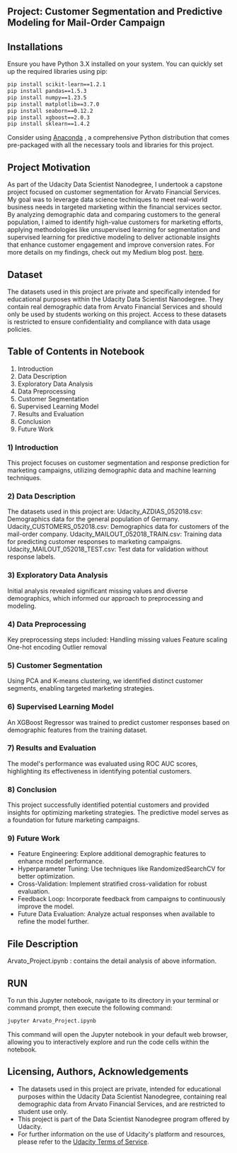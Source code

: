 ## Project: Customer Segmentation and Predictive Modeling for Mail-Order Campaign

## Installations
Ensure you have Python 3.X installed on your system. You can quickly set up the required libraries using pip:

```bash
pip install scikit-learn==1.2.1
pip install pandas==1.5.3
pip install numpy==1.23.5
pip install matplotlib==3.7.0
pip install seaborn==0.12.2
pip install xgboost==2.0.3
pip install sklearn==1.4.2
```

Consider using [Anaconda](https://www.anaconda.com/download) , a comprehensive Python distribution that comes pre-packaged with all the necessary tools and libraries for this project.

## Project Motivation
As part of the Udacity Data Scientist Nanodegree, I undertook a capstone project focused on customer segmentation for Arvato Financial Services. My goal was to leverage data science techniques to meet real-world business needs in targeted marketing within the financial services sector. By analyzing demographic data and comparing customers to the general population, I aimed to identify high-value customers for marketing efforts, applying methodologies like unsupervised learning for segmentation and supervised learning for predictive modeling to deliver actionable insights that enhance customer engagement and improve conversion rates. For more details on my findings, check out my Medium blog post. [here]().

## Dataset

The datasets used in this project are private and specifically intended for educational purposes within the Udacity Data Scientist Nanodegree. They contain real demographic data from Arvato Financial Services and should only be used by students working on this project. Access to these datasets is restricted to ensure confidentiality and compliance with data usage policies.

## Table of Contents in Notebook

1) Introduction
2) Data Description
3) Exploratory Data Analysis
4) Data Preprocessing
5) Customer Segmentation
6) Supervised Learning Model
7) Results and Evaluation
8) Conclusion
9) Future Work

### 1) Introduction

This project focuses on customer segmentation and response prediction for marketing campaigns, utilizing demographic data and machine learning techniques.


### 2) Data Description

The datasets used in this project are:
Udacity_AZDIAS_052018.csv: Demographics data for the general population of Germany.
Udacity_CUSTOMERS_052018.csv: Demographics data for customers of the mail-order company.
Udacity_MAILOUT_052018_TRAIN.csv: Training data for predicting customer responses to marketing campaigns.
Udacity_MAILOUT_052018_TEST.csv: Test data for validation without response labels.


### 3) Exploratory Data Analysis
Initial analysis revealed significant missing values and diverse demographics, which informed our approach to preprocessing and modeling.

### 4) Data Preprocessing
Key preprocessing steps included:
Handling missing values
Feature scaling
One-hot encoding
Outlier removal


### 5) Customer Segmentation
Using PCA and K-means clustering, we identified distinct customer segments, enabling targeted marketing strategies.


### 6) Supervised Learning Model
An XGBoost Regressor was trained to predict customer responses based on demographic features from the training dataset.


### 7) Results and Evaluation
The model's performance was evaluated using ROC AUC scores, highlighting its effectiveness in identifying potential customers.


### 8) Conclusion
This project successfully identified potential customers and provided insights for optimizing marketing strategies. The predictive model serves as a foundation for future marketing campaigns.


### 9) Future Work
- Feature Engineering: Explore additional demographic features to enhance model performance.
- Hyperparameter Tuning: Use techniques like RandomizedSearchCV for better optimization.
- Cross-Validation: Implement stratified cross-validation for robust evaluation.
- Feedback Loop: Incorporate feedback from campaigns to continuously improve the model.
- Future Data Evaluation: Analyze actual responses when available to refine the model further.


## File Description
Arvato_Project.ipynb : contains the detail analysis of above information.


## RUN
To run this Jupyter notebook, navigate to its directory in your terminal or command prompt, then execute the following command:
```bash
jupyter Arvato_Project.ipynb
```
This command will open the Jupyter notebook in your default web browser, allowing you to interactively explore and run the code cells within the notebook.


## Licensing, Authors, Acknowledgements

* The datasets used in this project are private, intended for educational purposes within the Udacity Data Scientist Nanodegree, containing real demographic data from Arvato Financial Services, and are restricted to student use only.
* This project is part of the Data Scientist Nanodegree program offered by Udacity.
* For further information on the use of Udacity's platform and resources, please refer to the [Udacity Terms of Service](https://www.udacity.com/legal).
